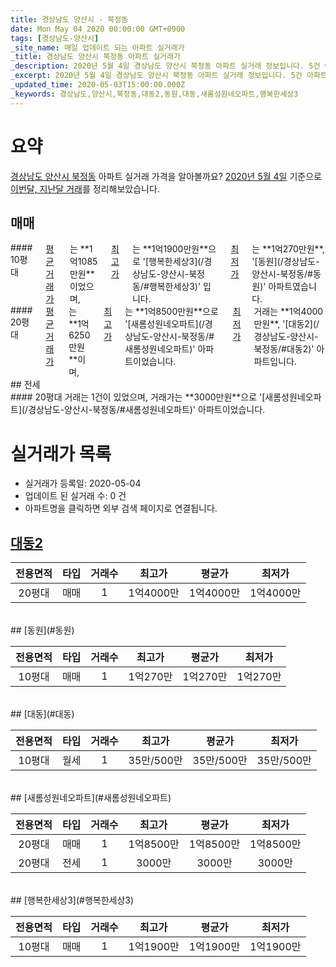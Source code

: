 ```yaml
---
title: 경상남도 양산시 - 북정동
date: Mon May 04 2020 00:00:00 GMT+0900
tags: [경상남도-양산시]
_site_name: 매일 업데이트 되는 아파트 실거래가
_title: 경상남도 양산시 북정동 아파트 실거래가
_description: 2020년 5월 4일 경상남도 양산시 북정동 아파트 실거래 정보입니다. 5건 아파트 정보가 있습니다.
_excerpt: 2020년 5월 4일 경상남도 양산시 북정동 아파트 실거래 정보입니다. 5건 아파트 정보가 있습니다.
_updated_time: 2020-05-03T15:00:00.000Z
_keywords: 경상남도,양산시,북정동,대동2,동원,대동,새롬성원네오파트,행복한세상3
---
```





# 요약
<ins>경상남도 양산시 북정동</ins> 아파트 실거래 가격을 알아볼까요? <ins>2020년 5월 4일</ins> 기준으로 <ins>이번달, 지난달 거래</ins>를 정리해보았습니다.

## 매매
<div class="container">
<div class="six columns" markdown="1">
#### 10평대
<ins>평균 거래가</ins>는 **1억1085만원**이었으며, <ins>최고가</ins>는 **1억1900만원**으로 '[행복한세상3](/경상남도-양산시-북정동/#행복한세상3)' 입니다. <ins>최저가</ins>는 **1억270만원**, '[동원](/경상남도-양산시-북정동/#동원)' 아파트였습니다.
</div>
<div class="six columns" markdown="1">
#### 20평대
<ins>평균 거래가</ins>는 **1억6250만원**이며, <ins>최고가</ins>는 **1억8500만원**으로 '[새롬성원네오파트](/경상남도-양산시-북정동/#새롬성원네오파트)' 아파트이었습니다. <ins>최저가</ins> 거래는 **1억4000만원**, '[대동2](/경상남도-양산시-북정동/#대동2)' 아파트입니다.
</div>
</div>
## 전세
<div class="container">
<div class="twelve columns" markdown="1">
#### 20평대
거래는 1건이 있었으며, 거래가는 **3000만원**으로 '[새롬성원네오파트](/경상남도-양산시-북정동/#새롬성원네오파트)' 아파트이었습니다.
</div>
</div>



# 실거래가 목록
- 실거래가 등록일: 2020-05-04
- 업데이트 된 실거래 수: 0 건
- 아파트명을 클릭하면 외부 검색 페이지로 연결됩니다.

## [대동2](#대동2)

|전용면적|타입|거래수|최고가|평균가|최저가|
|:---:|:---:|:---:|:---:|:---:|:---:|
|20평대|<span class="deal-type-1">매매</span>|1|1억4000만|1억4000만|1억4000만|

<br/>
## [동원](#동원)

|전용면적|타입|거래수|최고가|평균가|최저가|
|:---:|:---:|:---:|:---:|:---:|:---:|
|10평대|<span class="deal-type-1">매매</span>|1|1억270만|1억270만|1억270만|

<br/>
## [대동](#대동)

|전용면적|타입|거래수|최고가|평균가|최저가|
|:---:|:---:|:---:|:---:|:---:|:---:|
|10평대|<span class="deal-type-3">월세</span>|1|35만/500만|35만/500만|35만/500만|

<br/>
## [새롬성원네오파트](#새롬성원네오파트)

|전용면적|타입|거래수|최고가|평균가|최저가|
|:---:|:---:|:---:|:---:|:---:|:---:|
|20평대|<span class="deal-type-1">매매</span>|1|1억8500만|1억8500만|1억8500만|
|20평대|<span class="deal-type-2">전세</span>|1|3000만|3000만|3000만|

<br/>
## [행복한세상3](#행복한세상3)

|전용면적|타입|거래수|최고가|평균가|최저가|
|:---:|:---:|:---:|:---:|:---:|:---:|
|10평대|<span class="deal-type-1">매매</span>|1|1억1900만|1억1900만|1억1900만|

<br/>



